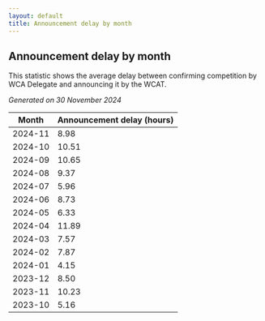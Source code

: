 ```yaml
---
layout: default
title: Announcement delay by month
---
```

## Announcement delay by month
This statistic shows the average delay between confirming competition by WCA Delegate and announcing it by the WCAT.

*Generated on 30 November 2024*

| Month | Announcement delay (hours) |
| --- | --- |
| 2024-11 | 8.98 |
| 2024-10 | 10.51 |
| 2024-09 | 10.65 |
| 2024-08 | 9.37 |
| 2024-07 | 5.96 |
| 2024-06 | 8.73 |
| 2024-05 | 6.33 |
| 2024-04 | 11.89 |
| 2024-03 | 7.57 |
| 2024-02 | 7.87 |
| 2024-01 | 4.15 |
| 2023-12 | 8.50 |
| 2023-11 | 10.23 |
| 2023-10 | 5.16 |
